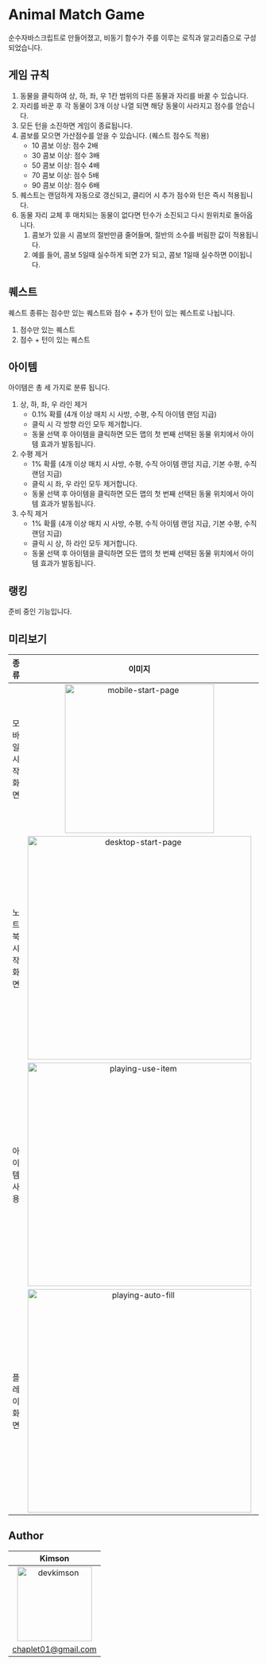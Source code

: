 # Animal Match Game

순수자바스크립트로 만들어졌고, 비동기 함수가 주를 이루는 로직과 알고리즘으로 구성되었습니다.

## 게임 규칙

1. 동물을 클릭하여 상, 하, 좌, 우 1칸 범위의 다른 동물과 자리를 바꿀 수 있습니다.
2. 자리를 바꾼 후 각 동물이 3개 이상 나열 되면 해당 동물이 사라지고 점수를 얻습니다.
3. 모든 턴을 소진하면 게임이 종료됩니다.
4. 콤보를 모으면 가산점수를 얻을 수 있습니다. (퀘스트 점수도 적용)
   - 10 콤보 이상: 점수 2배
   - 30 콤보 이상: 점수 3배
   - 50 콤보 이상: 점수 4배
   - 70 콤보 이상: 점수 5배
   - 90 콤보 이상: 점수 6배
5. 퀘스트는 랜덤하게 자동으로 갱신되고, 클리어 시 추가 점수와 턴은 즉시 적용됩니다.
6. 동물 자리 교체 후 매치되는 동물이 없다면 턴수가 소진되고 다시 원위치로 돌아옵니다.
   1. 콤보가 있을 시 콤보의 절반만큼 줄어들며, 절반의 소수를 버림한 값이 적용됩니다.
   2. 예를 들어, 콤보 5일때 실수하게 되면 2가 되고, 콤보 1일때 실수하면 0이됩니다.

## 퀘스트

퀘스트 종류는 점수만 있는 퀘스트와 점수 + 추가 턴이 있는 퀘스트로 나뉩니다.

1. 점수만 있는 퀘스트
2. 점수 + 턴이 있는 퀘스트

## 아이템

아이템은 총 세 가지로 분류 됩니다.

1. 상, 하, 좌, 우 라인 제거
   - 0.1% 확률 (4개 이상 매치 시 사방, 수평, 수직 아이템 랜덤 지급)
   - 클릭 시 각 방향 라인 모두 제거합니다.
   - 동물 선택 후 아이템을 클릭하면 모든 맵의 첫 번째 선택된 동물 위치에서 아이템 효과가 발동됩니다.
2. 수평 제거
   - 1% 확률 (4개 이상 매치 시 사방, 수평, 수직 아이템 랜덤 지급, 기본 수평, 수직 랜덤 지급)
   - 클릭 시 좌, 우 라인 모두 제거합니다.
   - 동물 선택 후 아이템을 클릭하면 모든 맵의 첫 번째 선택된 동물 위치에서 아이템 효과가 발동됩니다.
3. 수직 제거
   - 1% 확률 (4개 이상 매치 시 사방, 수평, 수직 아이템 랜덤 지급, 기본 수평, 수직 랜덤 지급)
   - 클릭 시 상, 하 라인 모두 제거합니다.
   - 동물 선택 후 아이템을 클릭하면 모든 맵의 첫 번째 선택된 동물 위치에서 아이템 효과가 발동됩니다.

## 랭킹

준비 중인 기능입니다.

## 미리보기

|      종류       |                                                                          이미지                                                                          |                설명                 |
| :-------------: | :------------------------------------------------------------------------------------------------------------------------------------------------------: | :---------------------------------: |
| 모바일 시작화면 | <img src="https://github.com/kkn1125/game-pang/assets/71887242/f63215c3-4a13-47dd-866b-84d91b4b5ce8" alt="mobile-start-page" width="300" height="auto">  |          초기 화면입니다.           |
| 노트북 시작화면 | <img src="https://github.com/kkn1125/game-pang/assets/71887242/2ee478b7-eba6-402c-b22c-57210cb41b5b" alt="desktop-start-page" width="450" height="auto"> |      노트북 사이즈 화면입니다.      |
|   아이템 사용   |  <img src="https://github.com/kkn1125/game-pang/assets/71887242/b9ff23e6-07bc-4559-844e-47d980de6ca9" alt="playing-use-item" width="450" height="auto">  | 동물 + 아이템 교차 사용 모습입니다. |
|   플레이 화면   | <img src="https://github.com/kkn1125/game-pang/assets/71887242/e51ab682-de92-495d-b6b7-d4d403ad760e" alt="playing-auto-fill" width="450" height="auto">  |  자동 채우는 기능 동작 모습입니다.  |

## Author

|                                            Kimson                                             |
| :-------------------------------------------------------------------------------------------: |
| <img src="https://avatars.githubusercontent.com/u/71887242?v=4" alt="devkimson" width="150" > |
|                       [chaplet01@gmail.com](mailto:chaplet01@gmail.com)                       |

